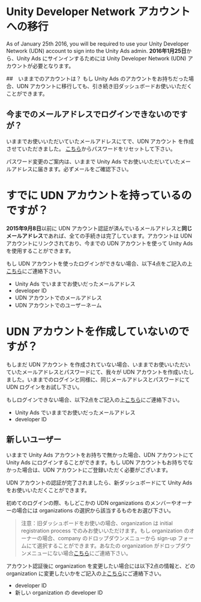 # Unity Developer Network アカウントへの移行

As of January 25th 2016, you will be required to use your Unity Developer Network (UDN) account to sign into the Unity Ads admin.
**2016年1月25日**から、Unity Ads にサインインするためには Unity Developer Network (UDN) アカウントが必要となります。

##　いままでのアカウントは？
もし Unity Ads のアカウントをお持ちだった場合、UDN アカウントに移行しても、引き続き旧ダッシュボードお使いいただくことができます。

## 今までのメールアドレスでログインできないのですが？
いままでお使いいただいていたメールアドレスにてで、UDN アカウント を作成させていただきました。
[こちら](https://accounts.unity3d.com/password/new)からパスワードをリセットして下さい。

パスワード変更のご案内は、いままで Unity Ads でお使いいただいていたメールアドレスに届きます。必ずメールをご確認下さい。

# すでに UDN アカウントを持っているのですが？
**2015年9月8日**以前に UDN アカウント認証が済んでいるメールアドレスと**同じメールアドレス**であれば、全ての手続きは完了しています。アカウントは UDN アカウントにリンクされており、今までの UDN アカウントを使って Unity Ads を使用することができます。

もし UDN アカウントを使ったログインができない場合、以下4点をご記入の上[こちら](mailto:ads-support@unity3d.co.jp)にご連絡下さい。

- Unity Ads でいままでお使いだったメールアドレス
- developer ID
- UDN アカウントでのメールアドレス
- UDN アカウントでのユーザーネーム

# UDN アカウントを作成していないのですが？

もしまだ UDN アカウント を作成されていない場合、いままでお使いいただいていたメールアドレスとパスワードにて、我々が UDN アカウントを作成いたしました。いままでのログインと同様に、同じメールアドレスとパスワードにて UDN ログインをお試し下さい。

もしログインできない場合、以下2点をご記入の上[こちら](mailto:ads-support@unity3d.co.jp)にご連絡下さい。

- Unity Ads でいままでお使いだったメールアドレス
- developer ID

## 新しいユーザー
いままで Unity Ads アカウントをお持ちで無かった場合、UDN アカウントにて Unity Ads にログインすることができます。もし UDN アカウントもお持ちでなかった場合は、UDN アカウントにご登録いただく必要がございます。

UDN アカウントの認証が完了されましたら、新ダッシュボードにて Unity Ads をお使いいただくことができます。

初めてのログインの際、もしどこかの UDN organizations のメンバーやオーナーの場合には organizations の選択から該当するものをお選び下さい。

> 注意：旧ダッシュボードをお使いの場合、organization は initial registration process でのみお使いいただけます。もし organization のオーナーの場合、company のドロップダウンメニューから sign-up フォームにて選択することができます。あなたの organization がドロップダウンメニューにない場合[こちら](mailto:ads-support@unity3d.co.jp)にご連絡下さい。

アカウント認証後に organization を変更したい場合には以下2点の情報と、どの organization に変更したいかをご記入の上[こちら](mailto:ads-support@unity3d.co.jp)にご連絡下さい。

- developer ID
- 新しい organization の developer ID

